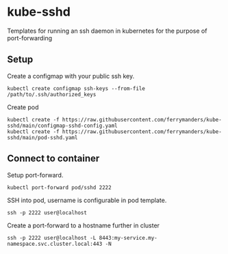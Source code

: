 # kube-sshd
Templates for running an ssh daemon in kubernetes for the purpose of port-forwarding

## Setup
Create a configmap with your public ssh key.
```
kubectl create configmap ssh-keys --from-file /path/to/.ssh/authorized_keys
```

Create pod
```
kubectl create -f https://raw.githubusercontent.com/ferrymanders/kube-sshd/main/configmap-sshd-config.yaml
kubectl create -f https://raw.githubusercontent.com/ferrymanders/kube-sshd/main/pod-sshd.yaml
```

## Connect to container
Setup port-forward.
```
kubectl port-forward pod/sshd 2222
```

SSH into pod, username is configurable in pod template.
```
ssh -p 2222 user@localhost
```

Create a port-forward to a hostname further in cluster
```
ssh -p 2222 user@localhost -L 8443:my-service.my-namespace.svc.cluster.local:443 -N
```